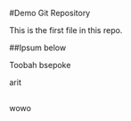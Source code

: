 #Demo Git Repository


This is the first file in this repo.



##Ipsum below

Toobah bsepoke

arit
##

wowo
